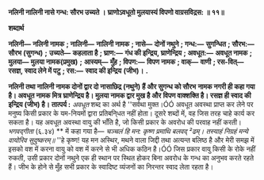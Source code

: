 **नलिनी नालिनी नासे गन्ध: सौरभ उच्यते ।** **घ्राणोऽवधूतो मुलयास्यं विपणो वाग्रसविद्रस: ॥ ११॥** 

**शब्दार्थ** 

**नलिनी—** **नलिनी नामक** **; नालिनी—** **नालिनी नामक** **; नासे—** **दोनों नथुने** **; गन्ध:—** **सुगन्धित** **; सौरभ:—** **सौरभ (सुगन्ध)** **;** **उच्यते—** **कहलाता है** **; घ्राण:—** **गंध की इन्द्रिय, घ्राणेन्द्रिय** **; अवधूत:—** **अवधूत नामक** **; मुलया—** **मुलया नामक(प्रमुख)** **;** **आस्यम्—** **मुँह** **; विपण:—** **विपण नामक** **; वाक्—** **वाणी** **; रस-वित्—** **रसज्ञ, स्वाद लेने में पटु** **; रस:—** **स्वाद की इन्द्रिय** **(जीभ)।** **.** 

**नलिनी तथा नालिनी नामक दोनों द्वार दो नासाछिद्र (नथुने) हैं और सुगन्ध को सौरभ** **नामक नगरी ही कहा गया है। अवधूत नामक मित्र घ्राणेन्द्रिय है। मुलया नामक द्वार मुख है और** **विपण वाक्शक्ति है। रसज्ञ ही स्वाद की इन्द्रिय (जीभ) है।** **तात्पर्य :** *अवधूत* शब्द का अर्थ है ''सर्वथा मुक्त।ÓÓ अवधूत अवस्था प्राप्त कर लेने पर मनुष्य किसी प्रकार के यम-नियमों द्वारा प्रतिबनि्धत नहीं होता। दूसरे शब्दों में, वह जिस तरह चाहे कार्य कर सकता है। यह अवधूत अवस्था वायु की भाँति है, जो किसी प्रकार के अवरोध की परवाह नहीं करती। *भगवद्गीता* (६.३४) ** में कहा गया है— *चञ्चलं हि मन: कृष्ण प्रमाथि बलवद् ²ढम्।* *तस्याहं निग्रहं मन्ये वायोरिव सुदुष्करम्॥* ''हे कृष्ण! यह मन अस्थिर, मथने वाला जिद्दी तथा अत्यन्त बलिष्ठ है और मेरी समझ में इसको वश में करना वायु को वश में करने से भी अधिक कठिन है।ÓÓ जिस प्रकार वायु किसी के रोके नहीं रुकती, उसी प्रकार दोनों नथुने एक ही स्थान पर स्थित होकर बिना अवरोध के गन्ध का अनुभव करते रहते हैं। जीभ के होने से मुँह सभी प्रकार के स्वादिष्ट व्यंजनों का निरन्तर स्वाद लेता रहता है।  